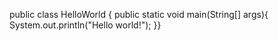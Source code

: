 public class HelloWorld {
public static void main(String[] args){
System.out.println("Hello world!");
}}
